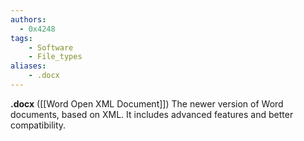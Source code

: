 ```yaml
---
authors:
  - 0x4248
tags:
    - Software
    - File_types
aliases:
    - .docx
---
```

**.docx** ([[Word Open XML Document]]) The newer version of Word documents, based on XML. It includes advanced features and better compatibility.
